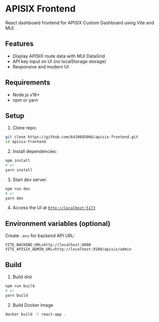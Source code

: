 # APISIX Frontend

React dashboard frontend for APISIX Custom Dashboard using Vite and MUI.

## Features

- Display APISIX route data with MUI DataGrid
- API key input on UI (no localStorage storage)
- Responsive and modern UI

## Requirements

- Node.js v16+
- npm or yarn

## Setup

1. Clone repo:
```bash
git clone https://github.com/6410685066/apisix-frontend.git
cd apisix-frontend
```

2. Install dependencies:
```bash
npm install
# or
yarn install
```

3. Start dev server:
```bash
npm run dev
# or
yarn dev
```

4. Access the UI at [`http://localhost:5173`](http://localhost:5173)

## Environment variables (optional)

Create `.env` for backend API URL:

```
VITE_BACKEND_URL=http://localhost:8080
VITE_APISIX_ADMIN_URL=http://localhost:9180/apisix/admin
```

## Build
1. Build dist
```bash
npm run build
# or
yarn build
```

2. Build Docker Image
```bash
docker build -t react-app .
```

